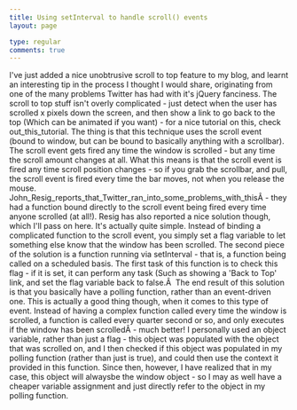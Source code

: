 ```yaml
---
title: Using setInterval to handle scroll() events
layout: page

type: regular
comments: true
---
```


I've just added a nice unobtrusive scroll to top feature to my blog, and learnt
an interesting tip in the process I thought I would share, originating from one
of the many problems Twitter has had with it's jQuery fanciness.
The scroll to top stuff isn't overly complicated - just detect when the user
has scrolled x pixels down the screen, and then show a link to go back to the
top (Which can be animated if you want) - for a nice tutorial on this, check
out_this_tutorial.
The thing is that this technique uses the scroll event (bound to window, but
can be bound to basically anything with a scrollbar). The scroll event gets
fired any time the window is scrolled - but any time the scroll amount changes
at all. What this means is that the scroll event is fired any time scroll
position changes - so if you grab the scrollbar, and pull, the scroll event is
fired every time the bar moves, not when you release the mouse.
John_Resig_reports_that_Twitter_ran_into_some_problems_with_thisÂ - they had a
function bound directly to the scroll event being fired every time anyone
scrolled (at all!). Resig has also reported a nice solution though, which I'll
pass on here. It's actually quite simple. Instead of binding a complicated
function to the scroll event, you simply set a flag variable to let something
else know that the window has been scrolled. The second piece of the solution
is a function running via setInterval - that is, a function being called on a
scheduled basis. The first task of this function is to check this flag - if it
is set, it can perform any task (Such as showing a 'Back to Top' link, and set
the flag variable back to false.Â 
The end result of this solution is that you basically have a polling function,
rather than an event-driven one. This is actually a good thing though, when it
comes to this type of event. Instead of having a complex function called every
time the window is scrolled, a function is called every quarter second or so,
and only executes if the window has been scrolledÂ - much better!
I personally used an object variable, rather than just a flag - this object was
populated with the object that was scrolled on, and I then checked if this
object was populated in my polling function (rather than just is true), and
could then use the context it provided in this function. Since then, however, I
have realized that in my case, this object will alwaysbe the window object - so
I may as well have a cheaper variable assignment and just directly refer to the
object in my polling function.

